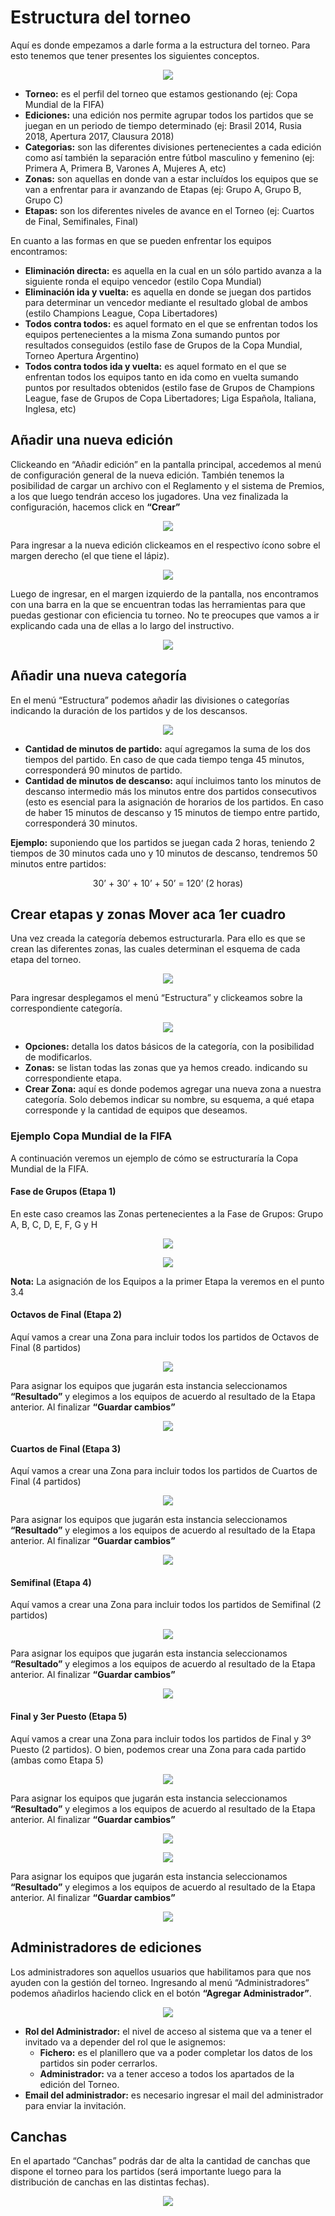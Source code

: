 # Estructura del torneo

Aquí es donde empezamos a darle forma a la estructura del torneo. Para esto tenemos que  tener presentes los siguientes conceptos.

<p align="center"><img src="images/estructura1.png"></p>

- <strong>Torneo:</strong> es el perfil  del torneo que estamos gestionando (ej: Copa Mundial de la FIFA)
- <strong>Ediciones:</strong> una edición nos permite agrupar todos los partidos que se juegan en un periodo de tiempo determinado (ej: Brasil 2014, Rusia 2018, Apertura 2017, Clausura 2018)
- <strong>Categorias:</strong> son las diferentes divisiones pertenecientes a cada edición como así también la separación entre fútbol masculino y femenino (ej: Primera A, Primera B, Varones A, Mujeres A, etc)
- <strong>Zonas:</strong> son aquellas en donde van a estar incluídos los equipos que se van a enfrentar para ir avanzando de Etapas (ej: Grupo A, Grupo B, Grupo C)
- <strong>Etapas:</strong> son los diferentes niveles de avance en el Torneo (ej: Cuartos de Final, Semifinales, Final)

En cuanto a las formas en que se pueden enfrentar los equipos encontramos:

- <strong>Eliminación directa:</strong> es aquella en la cual en un sólo partido avanza a la siguiente ronda el equipo vencedor (estilo Copa Mundial)
- <strong>Eliminación ida y vuelta:</strong> es aquella en donde se juegan dos partidos para determinar un vencedor mediante el resultado global de ambos (estilo Champions League, Copa Libertadores)
- <strong>Todos contra todos:</strong> es aquel formato en el que se enfrentan todos los equipos pertenecientes a la misma Zona sumando puntos por resultados conseguidos (estilo fase de Grupos de la Copa Mundial, Torneo Apertura Argentino)
- <strong>Todos contra todos ida y vuelta:</strong> es aquel formato en el que se enfrentan todos los equipos tanto en ida como en vuelta sumando puntos por resultados obtenidos (estilo fase de Grupos de Champions League, fase de Grupos de Copa Libertadores; Liga Española, Italiana, Inglesa, etc)

## Añadir una nueva edición

Clickeando en “Añadir edición” en la pantalla principal, accedemos al menú de configuración general de la nueva edición. También tenemos la posibilidad de cargar un archivo con el Reglamento y el sistema de Premios, a los que luego tendrán acceso los jugadores.
Una vez finalizada la configuración, hacemos click en <strong>“Crear”</strong>

<p align="center"><img src="images/estructura2.png"></p>

Para ingresar a la nueva edición clickeamos en el respectivo ícono sobre el margen derecho (el que tiene el lápiz).

<p align="center"><img src="images/estructura3.png"></p>

Luego de ingresar, en el margen izquierdo de la pantalla, nos encontramos con una barra en la que se encuentran todas las herramientas para que puedas gestionar con eficiencia tu torneo. No te preocupes que vamos a ir explicando cada una de ellas a lo largo del instructivo.

<p align="center"><img src="images/estructura4.png"></p>

## Añadir una  nueva categoría

En el menú “Estructura” podemos añadir las  divisiones o categorías indicando la duración de los partidos y de los descansos.

<p align="center"><img src="images/estructura5.png"></p>

- <strong>Cantidad de minutos de partido:</strong> aquí agregamos la suma de los dos tiempos del partido. En caso de que cada tiempo tenga 45 minutos, corresponderá 90 minutos de partido.
- <strong>Cantidad de minutos de descanso:</strong> aquí incluimos tanto los minutos de descanso intermedio más los minutos entre dos partidos consecutivos (esto es esencial para la asignación de horarios de los partidos. En caso de haber 15 minutos de descanso y 15 minutos de tiempo entre partido, corresponderá 30 minutos.

<strong>Ejemplo:</strong> suponiendo que los partidos se juegan cada 2 horas, teniendo 2 tiempos de 30 minutos cada uno y 10 minutos de descanso, tendremos 50 minutos entre partidos:
<p align="center">30’ + 30’ + 10’ + 50’ = 120’	(2 horas)</p>

## Crear etapas y zonas Mover aca 1er cuadro

Una vez creada la categoría debemos estructurarla. Para ello es que se crean las diferentes zonas, las cuales determinan el esquema de cada etapa del torneo. 

<p align="center"><img src="images/estructura6.png"></p>

Para ingresar desplegamos el menú “Estructura” y clickeamos sobre la correspondiente categoría.

<p align="center"><img src="images/estructura7.png"></p>

- <strong>Opciones:</strong> detalla los datos básicos de la categoría, con la posibilidad de modificarlos.
- <strong>Zonas:</strong> se listan todas las zonas que ya hemos creado. indicando su correspondiente etapa.
- <strong>Crear Zona:</strong> aquí es donde podemos agregar una nueva zona a nuestra categoría. Solo debemos indicar su nombre, su esquema, a qué etapa corresponde y la cantidad de equipos que deseamos.

### Ejemplo Copa Mundial de la FIFA

A continuación veremos un ejemplo de cómo se estructuraría la Copa Mundial de la FIFA.

#### Fase de Grupos (Etapa 1)

En este caso creamos las Zonas pertenecientes a la Fase de Grupos: Grupo A, B, C, D, E, F, G y H

<p align="center"><img src="images/estructura8.png"></p>
<p align="center"><img src="images/estructura9.png"></p>

<strong>Nota:</strong> La asignación de los Equipos a la primer Etapa la veremos en el punto 3.4

#### Octavos de Final (Etapa 2)

Aquí vamos a crear una Zona para incluir todos los partidos de Octavos de Final (8 partidos)

<p align="center"><img src="images/estructura10.png"></p>

Para asignar los equipos que jugarán esta instancia seleccionamos <strong>“Resultado”</strong> y elegimos a los equipos de acuerdo al resultado de la Etapa anterior. Al finalizar <strong>“Guardar cambios”</strong>

<p align="center"><img src="images/estructura11.png"></p>

#### Cuartos de Final (Etapa 3)

Aquí vamos a crear una Zona para incluir todos los partidos de Cuartos de Final (4 partidos)

<p align="center"><img src="images/estructura12.png"></p>

Para asignar los equipos que jugarán esta instancia seleccionamos <strong>“Resultado”</strong> y elegimos a los equipos de acuerdo al resultado de la Etapa anterior. Al finalizar <strong>“Guardar cambios”</strong>

<p align="center"><img src="images/estructura13.png"></p>

#### Semifinal (Etapa 4)

Aquí vamos a crear una Zona para incluir todos los partidos de Semifinal (2 partidos)

<p align="center"><img src="images/estructura14.png"></p>

Para asignar los equipos que jugarán esta instancia seleccionamos <strong>“Resultado”</strong> y elegimos a los equipos de acuerdo al resultado de la Etapa anterior. Al finalizar <strong>“Guardar cambios”</strong>

<p align="center"><img src="images/estructura15.png"></p>

#### Final y 3er Puesto (Etapa 5)

Aquí vamos a crear una Zona para incluir todos los partidos de Final y 3º Puesto (2 partidos). O bien, podemos crear una Zona para cada partido (ambas como Etapa 5)

<p align="center"><img src="images/estructura16.png"></p>

Para asignar los equipos que jugarán esta instancia seleccionamos <strong>“Resultado”</strong> y elegimos a los equipos de acuerdo al resultado de la Etapa anterior. Al finalizar <strong>“Guardar cambios”</strong>

<p align="center"><img src="images/estructura17.png"></p>
<p align="center"><img src="images/estructura18.png"></p>

Para asignar los equipos que jugarán esta instancia seleccionamos <strong>“Resultado”</strong> y elegimos a los equipos de acuerdo al resultado de la Etapa anterior. Al finalizar <strong>“Guardar cambios”</strong>

<p align="center"><img src="images/estructura19.png"></p>

## Administradores de ediciones

Los administradores son aquellos usuarios que habilitamos para que nos ayuden con la gestión del torneo. Ingresando al menú “Administradores” podemos añadirlos haciendo click en el botón <strong>“Agregar Administrador”</strong>.

<p align="center"><img src="images/estructura20.png"></p>

- <strong>Rol del Administrador:</strong> el nivel de acceso al sistema que va a tener el invitado va a depender del rol que le asignemos:
	- <strong>Fichero:</strong> es el planillero que va a poder completar los datos de los partidos sin poder cerrarlos.
	- <strong>Administrador:</strong> va a tener acceso a todos los apartados de la edición del Torneo.
- <strong>Email del administrador:</strong> es necesario ingresar el mail del administrador para enviar la invitación.

## Canchas

En el apartado “Canchas” podrás dar de alta la cantidad de canchas que dispone el torneo para los partidos (será importante luego para la distribución de canchas en las distintas fechas).

<p align="center"><img src="images/estructura21.png"></p>